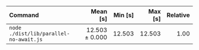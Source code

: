 | Command | Mean [s] | Min [s] | Max [s] | Relative |
|:---|---:|---:|---:|---:|
| `node ./dist/lib/parallel-no-await.js` | 12.503 ± 0.000 | 12.503 | 12.503 | 1.00 |
